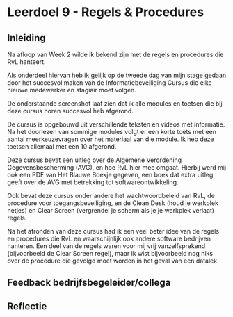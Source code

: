 ﻿# Leerdoel 9 - Regels & Procedures
## Inleiding
Na afloop van Week 2 wilde ik bekend zijn met de regels en procedures die RvL hanteert.

Als onderdeel hiervan heb ik gelijk op de tweede dag van mijn stage gedaan door het succesvol maken van de Informatiebeveiliging Cursus die elke nieuwe medewerker en stagiair moet volgen.

De onderstaande screenshot laat zien dat ik alle modules en toetsen die bij deze cursus horen succesvol heb afgerond.
 
De cursus is opgebouwd uit verschillende teksten en videos met informatie. Na het doorlezen van sommige modules volgt er een korte toets met een aantal meerkeuzevragen over het materiaal van die module. Ik heb deze toetsen allemaal met een 10 afgerond.

Deze cursus bevat een uitleg over de Algemene Verordening Gegevensbescherming (AVG), en hoe RvL hier mee omgaat. Hierbij werd mij ook een PDF van Het Blauwe Boekje gegeven, een boek dat extra uitleg geeft over de AVG met betrekking tot softwareontwikkeling.

Ook bevat deze cursus onder andere het wachtwoordbeleid van RvL, de procedure voor toegangsbeveiliging, en de Clean Desk (houd je werkplek netjes) en Clear Screen (vergrendel je scherm als je je werkplek verlaat) regels.

Na het afronden van deze cursus had ik een veel beter idee van de regels en procedures die RvL en waarschijnlijk ook andere software bedrijven hanteren. Een deel van de regels waren voor mij vrij vanzelfsprekend (bijvoorbeeld de Clear Screen regel), maar ik wist bijvoorbeeld nog niks over de procedure die gevolgd moet worden in het geval van een datalek.


## Feedback bedrijfsbegeleider/collega
## Reflectie
